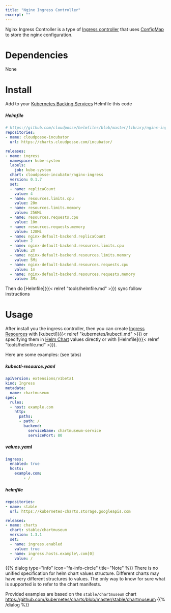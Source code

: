 ```yaml
---
title: "Nginx Ingress Controller"
excerpt: ""
---
```

Nginx Ingress Controller is a type of [Ingress controller](https://kubernetes.io/docs/concepts/services-networking/ingress/#ingress-controllers) that uses [ConfigMap](https://kubernetes.io/docs/tasks/configure-pod-container/configure-pod-configmap/#create-a-configmap) to store the nginx configuration.
# Dependencies

None
# Install

Add to your [Kubernetes Backing Services](/kubernetes-backing-services) Helmfile this code

##### Helmfile
```yaml
# https://github.com/cloudposse/helmfiles/blob/master/library/nginx-ingress.yaml
repositories:
- name: cloudposse-incubator
  url: https://charts.cloudposse.com/incubator/

releases:
- name: ingress
  namespace: kube-system
  labels:
    job: kube-system
  chart: cloudposse-incubator/nginx-ingress
  version: 0.1.7
  set:
  - name: replicaCount
    value: 4
  - name: resources.limits.cpu
    value: 20m
  - name: resources.limits.memory
    value: 256Mi
  - name: resources.requests.cpu
    value: 10m
  - name: resources.requests.memory
    value: 128Mi
  - name: nginx-default-backend.replicaCount
    value: 2
  - name: nginx-default-backend.resources.limits.cpu
    value: 2m
  - name: nginx-default-backend.resources.limits.memory
    value: 5Mi
  - name: nginx-default-backend.resources.requests.cpu
    value: 1m
  - name: nginx-default-backend.resources.requests.memory
    value: 3Mi
```

Then do [Helmfile]({{< relref "tools/helmfile.md" >}}) sync follow instructions

# Usage

After install you the ingress controller, then you can create [Ingress Resources](/kubernetes-backing-services/ingress/) with [kubectl]({{< relref "kubernetes/kubectl.md" >}}) or specifying them in [Helm Chart](/helm-charts) values directly or with [Helmfile]({{< relref "tools/helmfile.md" >}}).

Here are some examples: (see tabs)

##### kubectl-resource.yaml
```yaml
apiVersion: extensions/v1beta1
kind: Ingress
metadata:
  name: chartmuseum
spec:
  rules:
  - host: example.com
    http:
      paths:
      - path: /
        backend:
          serviceName: chartmuseum-service
          servicePort: 80
```


##### values.yaml
```yaml
ingress:
  enabled: true
  hosts:
    example.com:
        - /
```


##### helmfile
```yaml
repositories:
- name: stable
  url: https://kubernetes-charts.storage.googleapis.com

releases:
- name: charts
  chart: stable/chartmuseum
  version: 1.3.1
  set:
  - name: ingress.enabled
    value: true
  - name: ingress.hosts.example\.com[0]
    value: /

```


{{% dialog type="info" icon="fa-info-circle" title="Note" %}}
There is no unified specification for helm chart values structure. Different charts may have very different structures to values. The only way to know for sure what is supported is to refer to the chart manifests.

Provided examples are based on the `stable/chartmuseum` chart https://github.com/kubernetes/charts/blob/master/stable/chartmuseum
{{% /dialog %}}
